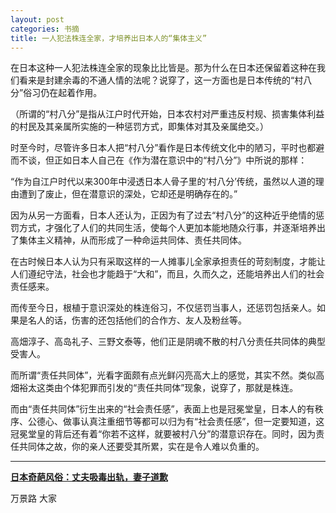 ```yaml
---
layout: post
categories: 书摘
title: 一人犯法株连全家，才培养出日本人的“集体主义”
---
```


在日本这种一人犯法株连全家的现象比比皆是。那为什么在日本还保留着这种在我们看来是封建余毒的不通人情的法呢？说穿了，这一方面也是日本传统的“村八分”俗习仍在起着作用。

（所谓的“村八分”是指从江户时代开始，日本农村对严重违反村规、损害集体利益的村民及其亲属所实施的一种惩罚方式，即集体对其及亲属绝交。）

时至今时，尽管许多日本人把“村八分”看作是日本传统文化中的陋习，平时也都避而不谈，但正如日本人自己在《作为潜在意识中的“村八分”》中所说的那样：

“作为自江户时代以来300年中浸透日本人骨子里的‘村八分’传统，虽然以人道的理由遭到了废止，但在潜意识的深处，它却还是明确存在的。”

因为从另一方面看，日本人还认为，正因为有了过去“村八分”的这种近乎绝情的惩罚方式，才强化了人们的共同生活，使每个人更加本能地随众行事，并逐渐培养出了集体主义精神，从而形成了一种命运共同体、责任共同体。

在古时候日本人认为只有采取这样的一人摊事儿全家承担责任的苛刻制度，才能让人们遵纪守法，社会也才能趋于“大和”，而且，久而久之，还能培养出人们的社会责任感来。

而传至今日，根植于意识深处的株连俗习，不仅惩罚当事人，还惩罚包括亲人。如果是名人的话，伤害的还包括他们的合作方、友人及粉丝等。

高畑淳子、高岛礼子、三野文泰等，他们正是阴魂不散的村八分责任共同体的典型受害人。

而所谓“责任共同体”，光看字面颇有点光鲜闪亮高大上的感觉，其实不然。类似高畑裕太这类由个体犯罪而引发的“责任共同体”现象，说穿了，那就是株连。

而由“责任共同体”衍生出来的“社会责任感”，表面上也是冠冕堂皇，日本人的有秩序、公德心、做事认真注重细节等都可以归为有“社会责任感”，但一定要知道，这冠冕堂皇的背后还有着“你若不这样，就要被村八分”的潜意识存在。同时，因为责任共同体之故，你的亲人还要受其所累，实在是令人难以负重的。

---

**[日本奇葩风俗：丈夫吸毒出轨，妻子道歉](https://mp.weixin.qq.com/s/Nj52QbvgkIvBUsJtGJyGCw)**

万景路 大家